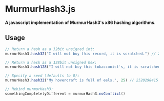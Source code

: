 # MurmurHash3.js
**A javascript implementation of MurmurHash3's x86 hashing algorithms.**

## Usage
```javascript
// Return a hash as a 32bit unsigned int:
murmurHash3.hash32("I will not buy this record, it is scratched.") // 2832214938

// Return a hash as a 128bit unsigned hex:
murmurHash3.hash128("I will not buy this tobacconist's, it is scratched.") // "ef3f78669b5b7ba200f3f98e889adeaf"

// Specify a seed (defaults to 0):
murmurHash3.hash32("My hovercraft is full of eels.", 25) // 2520298415

// Rebind murmurHash3:
somethingCompletelyDifferent = murmurHash3.noConflict()
```